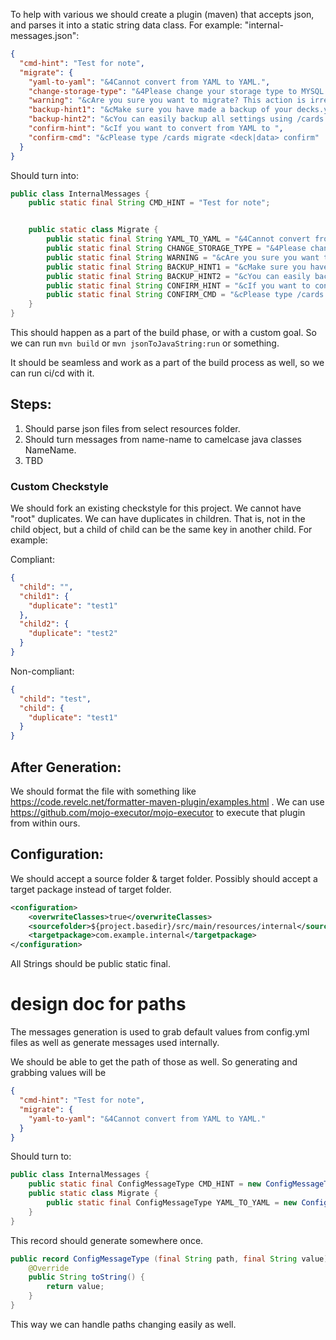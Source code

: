 To help with various we should create a plugin (maven) that accepts json, and parses it into a static string data class.
For example: "internal-messages.json":

```json
{
  "cmd-hint": "Test for note",
  "migrate": {
    "yaml-to-yaml": "&4Cannot convert from YAML to YAML.",
    "change-storage-type": "&4Please change your storage type to MYSQL or MARIADB & restart your server.",
    "warning": "&cAre you sure you want to migrate? This action is irreversible.",
    "backup-hint1": "&cMake sure you have made a backup of your decks.yml before continuing.",
    "backup-hint2": "&cYou can easily backup all settings using /cards debug zip",
    "confirm-hint": "&cIf you want to convert from YAML to ",
    "confirm-cmd": "&cPlease type /cards migrate <deck|data> confirm"
  }
}
```

Should turn into:

```java
public class InternalMessages {
	public static final String CMD_HINT = "Test for note";


	public static class Migrate {
		public static final String YAML_TO_YAML = "&4Cannot convert from YAML to YAML.";
		public static final String CHANGE_STORAGE_TYPE = "&4Please change your storage type to MYSQL or MARIADB & restart your server.";
		public static final String WARNING = "&cAre you sure you want to migrate? This action is irreversible.";
		public static final String BACKUP_HINT1 = "&cMake sure you have made a backup of your decks.yml before continuing.";
		public static final String BACKUP_HINT2 = "&cYou can easily backup all settings using /cards debug zip";
		public static final String CONFIRM_HINT = "&cIf you want to convert from YAML to";
		public static final String CONFIRM_CMD = "&cPlease type /cards migrate <deck|data> confirm";
	}
}
```

This should happen as a part of the build phase, or with a custom goal. So we can run
`mvn build` or `mvn jsonToJavaString:run` or something.

It should be seamless and work as a part of the build process as well, so we can run ci/cd with it.

## Steps:
1. Should parse json files from select resources folder.
2. Should turn messages from name-name to camelcase java classes NameName.
3. TBD

### Custom Checkstyle
We should fork an existing checkstyle for this project.
We cannot have "root" duplicates.
We can have duplicates in children. That is, not in the child object, but a child of child can be the same key in another child.
For example:

Compliant:
```json
{
  "child": "",
  "child1": {
    "duplicate": "test1"
  },
  "child2": {
    "duplicate": "test2"
  }
}
```

Non-compliant:
```json
{
  "child": "test",
  "child": {
    "duplicate": "test1"
  }
}
```
## After Generation:
We should format the file with something like https://code.revelc.net/formatter-maven-plugin/examples.html . We can use https://github.com/mojo-executor/mojo-executor to execute that plugin from within ours.

## Configuration:
We should accept a source folder & target folder. Possibly should accept a target package instead of target folder.
```xml
<configuration>
	<overwriteClasses>true</overwriteClasses>
	<sourcefolder>${project.basedir}/src/main/resources/internal</sourcefolder>
	<targetpackage>com.example.internal</targetpackage>
</configuration>
```

All Strings should be public static final.

# design doc for paths
The messages generation is used to grab default values from config.yml files as well as generate messages used internally.

We should be able to get the path of those as well. So generating and grabbing values will be

```json
{
  "cmd-hint": "Test for note",
  "migrate": {
    "yaml-to-yaml": "&4Cannot convert from YAML to YAML."
  }
}
```

Should turn to:

```java
public class InternalMessages {
    public static final ConfigMessageType CMD_HINT = new ConfigMessageType("cmd-hint", "Test for note");
    public static class Migrate {
        public static final ConfigMessageType YAML_TO_YAML = new ConfigMessageType("migrate.yaml-to-yaml","&4Cannot convert from YAML to YAML.");
    }
}
```
This record should generate somewhere once.
```java
public record ConfigMessageType (final String path, final String value){
    @Override
    public String toString() {
        return value;
    }
}
```

This way we can handle paths changing easily as well.
